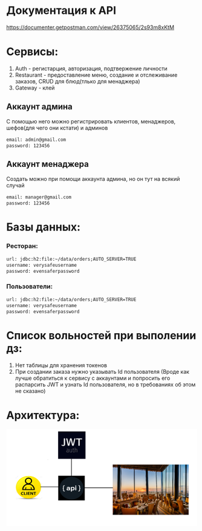 # Документация к API 
https://documenter.getpostman.com/view/26375065/2s93m8xKtM

# Сервисы:
1. Auth - регистарция, авторизация, подтвержение личности
2. Restaurant - предоставление меню, создание и отслеживание заказов, CRUD для блюд(тлько для менаджера)
3. Gateway - клей

## Аккаунт админа
С помощью него можно регистрировать клиентов, менаджеров, шефов(для чего они кстати) и админов
```
email: admin@gmail.com
password: 123456
```

## Аккаунт менаджера
Создать можно при помощи аккаунта админа, но он тут на всякий случай
```
email: manager@gmail.com
password: 123456
```

# Базы данных:
### Ресторан:
```
url: jdbc:h2:file:~/data/orders;AUTO_SERVER=TRUE
username: verysafeusername
password: evensaferpassword
```
### Пользователи: 
```
url: jdbc:h2:file:~/data/orders;AUTO_SERVER=TRUE
username: verysafeusername
password: evensaferpassword
```

# Список вольностей при выполении дз:
1. Нет таблицы для хранения токенов
2. При создании заказа нужно указывать Id пользователя (Вроде как лучше обратиться к 
сервису с аккаунтами и попросить его распарсить JWT и узнать Id пользователя, но в требованиях об этом не сказано)


# Архитектура:
![alt_text](scheme.png)